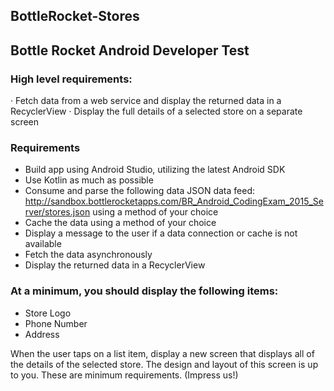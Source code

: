 ## BottleRocket-Stores
## Bottle Rocket Android Developer Test

### High level requirements:
· Fetch data from a web service and display the returned data in a
RecyclerView
· Display the full details of a selected store on a separate screen

### Requirements
- Build app using Android Studio, utilizing the latest Android SDK
- Use Kotlin as much as possible
- Consume and parse the following data JSON data feed:
http://sandbox.bottlerocketapps.com/BR_Android_CodingExam_2015_Server/stores.json using a method of your choice
- Cache the data using a method of your choice
- Display a message to the user if a data connection or cache is not available
- Fetch the data asynchronously
- Display the returned data in a RecyclerView

### At a minimum, you should display the following items:
- Store Logo
- Phone Number
- Address

When the user taps on a list item, display a new screen that displays all of the details
of the selected store. The design and layout of this screen is up to you.
These are minimum requirements. (Impress us!)
